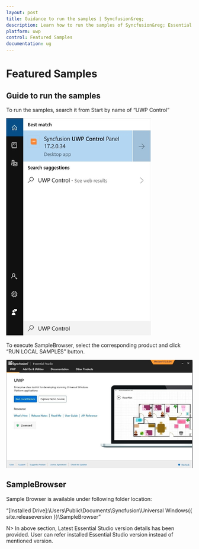 ```yaml
---
layout: post
title: Guidance to run the samples | Syncfusion&reg;
description: Learn how to run the samples of Syncfusion&reg; Essential Studio&reg; UWP products
platform: uwp
control: Featured Samples
documentation: ug
---
```


# Featured Samples

## Guide to run the samples

To run the samples, search it from Start by name of “UWP Control”

![Search a UWP Control Panel from Strat](Featured-Samples_images/Featured-Samples_img1.jpeg)


To execute SampleBrowser, select the corresponding product and click “RUN LOCAL SAMPLES” button.

![Run the samples from the SampleBrower Window](Featured-Samples_images/Featured-Samples_img2.jpeg)


## SampleBrowser

Sample Browser is available under following folder location:

“[Installed Drive]:\Users\Public\Documents\Syncfusion\Universal Windows\{{ site.releaseversion }}\SampleBrowser”

N> In above section, Latest Essential Studio version details has been provided. User can refer installed Essential Studio version instead of mentioned version.

